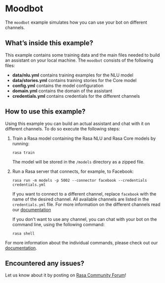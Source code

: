 # Moodbot

The `moodbot` example simulates how you can use your bot on different channels.

## What’s inside this example?

This example contains some training data and the main files needed to build an
assistant on your local machine. The `moodbot` consists of the following files:

- **data/nlu.yml** contains training examples for the NLU model
- **data/stories.yml** contains training stories for the Core model
- **config.yml** contains the model configuration
- **domain.yml** contains the domain of the assistant
- **credentials.yml** contains credentials for the different channels

## How to use this example?

Using this example you can build an actual assistant and chat with it on
different channels. To do so execute the following steps:

1. Train a Rasa model containing the Rasa NLU and Rasa Core models by running:
    ```
    rasa train
    ```
    The model will be stored in the `/models` directory as a zipped file.

2. Run a Rasa server that connects, for example, to Facebook:
    ```
    rasa run -m models -p 5002 --connector facebook --credentials credentials.yml
    ```
    If you want to connect to a different channel, replace `facebook` with the name of the
    desired channel.
    All available channels are listed in the `credentials.yml` file.
    For more information on the different channels read our
    [documentation](http://rasa.com/docs/rasa/messaging-and-voice-channels)

    If you don't want to use any channel, you can chat with your bot
    on the command line, using the following command:
    ```
    rasa shell
    ```

For more information about the individual commands, please check out our
[documentation](http://rasa.com/docs/rasa/command-line-interface).

## Encountered any issues?
Let us know about it by posting on [Rasa Community Forum](https://forum.rasa.com)!

